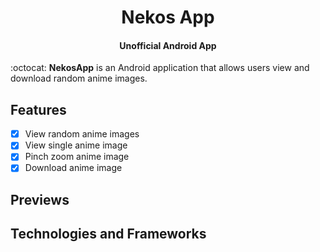 <h1 align="center">Nekos App</h1>
<h4 align="center">Unofficial Android App</h4>
:octocat: <strong>NekosApp</strong> is an Android application that allows users view and download random anime images.

## Features
- [x] View random anime images
- [x] View single anime image
- [x] Pinch zoom anime image
- [x] Download anime image

## Previews


## Technologies and Frameworks
